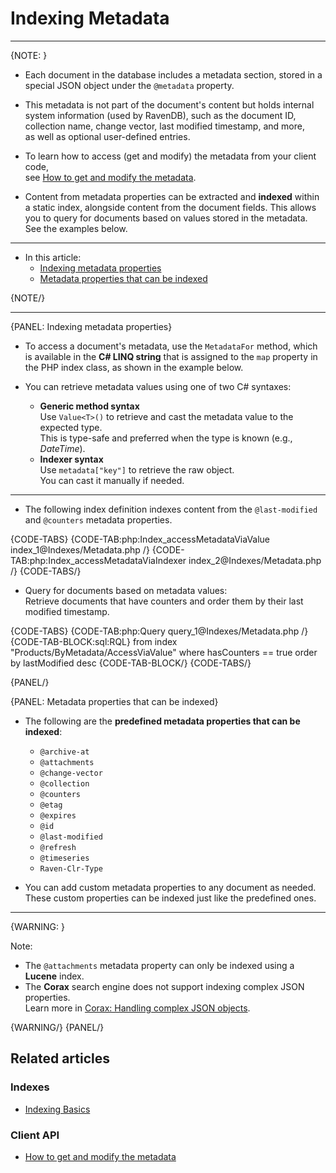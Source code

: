 # Indexing Metadata
---

{NOTE: }

* Each document in the database includes a metadata section, stored in a special JSON object under the `@metadata` property.

* This metadata is not part of the document's content but holds internal system information (used by RavenDB),
  such as the document ID, collection name, change vector, last modified timestamp, and more,  
  as well as optional user-defined entries.

* To learn how to access (get and modify) the metadata from your client code,  
  see [How to get and modify the metadata](../client-api/session/how-to/get-and-modify-entity-metadata).

* Content from metadata properties can be extracted and **indexed** within a static index, alongside content from the document fields.
  This allows you to query for documents based on values stored in the metadata.  
  See the examples below.

---

* In this article:
    * [Indexing metadata properties](../indexes/indexing-metadata#indexing-metadata-properties)
    * [Metadata properties that can be indexed](../indexes/indexing-metadata#metadata-properties-that-can-be-indexed)

{NOTE/}

---

{PANEL: Indexing metadata properties}

* To access a document's metadata, use the `MetadataFor` method, which is available in the **C# LINQ string**
  that is assigned to the `map` property in the PHP index class, as shown in the example below.

* You can retrieve metadata values using one of two C# syntaxes:

    * **Generic method syntax**  
      Use `Value<T>()` to retrieve and cast the metadata value to the expected type.  
      This is type-safe and preferred when the type is known (e.g., _DateTime_).
    * **Indexer syntax**  
      Use `metadata["key"]` to retrieve the raw object.  
      You can cast it manually if needed.

---

* The following index definition indexes content from the `@last-modified` and `@counters` metadata properties.

{CODE-TABS}
{CODE-TAB:php:Index_accessMetadataViaValue index_1@Indexes/Metadata.php /}
{CODE-TAB:php:Index_accessMetadataViaIndexer index_2@Indexes/Metadata.php /}
{CODE-TABS/}

* Query for documents based on metadata values:  
  Retrieve documents that have counters and order them by their last modified timestamp.

{CODE-TABS}
{CODE-TAB:php:Query query_1@Indexes/Metadata.php /}
{CODE-TAB-BLOCK:sql:RQL}
from index "Products/ByMetadata/AccessViaValue"
where hasCounters == true
order by lastModified desc
{CODE-TAB-BLOCK/}
{CODE-TABS/}

{PANEL/}

{PANEL: Metadata properties that can be indexed}

* The following are the **predefined metadata properties that can be indexed**:
    * `@archive-at`
    * `@attachments`
    * `@change-vector`
    * `@collection`
    * `@counters`
    * `@etag`
    * `@expires`
    * `@id`
    * `@last-modified`
    * `@refresh`
    * `@timeseries`
    * `Raven-Clr-Type`

* You can add custom metadata properties to any document as needed.  
  These custom properties can be indexed just like the predefined ones.

---

{WARNING: }

Note:

* The `@attachments` metadata property can only be indexed using a **Lucene** index.
* The **Corax** search engine does not support indexing complex JSON properties.  
  Learn more in [Corax: Handling complex JSON objects](../indexes/search-engine/corax#handling-of-complex-json-objects).

{WARNING/}
{PANEL/}

## Related articles

### Indexes

- [Indexing Basics](../indexes/indexing-basics)

### Client API

- [How to get and modify the metadata](../client-api/session/how-to/get-and-modify-entity-metadata)
